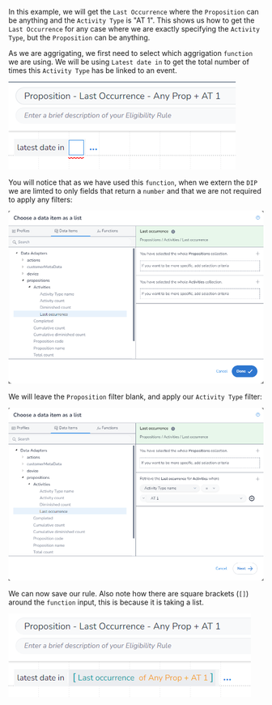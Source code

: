 In this example, we will get the `Last Occurrence` where the `Proposition` can be anything and the `Activity Type` is "AT 1". This shows us how to get the `Last Occurrence` for any case where we are exactly specifying the `Activity Type`, but the `Proposition` can be anything.

As we are aggrigating, we first need to select which aggrigation `function` we are using. We will be using `Latest date in` to get the total number of times this `Activity Type` has be linked to an event.

![](interest-last_occurrence-single_activity-all_propositions-1.png)

You will notice that as we have used this `function`, when we extern the `DIP` we are limted to only fields that return a `number` and that we are not required to apply any filters:

![](interest-last_occurrence-single_activity-all_propositions-2.png)

We will leave the `Proposition` filter blank, and apply our `Activity Type` filter:

![](interest-last_occurrence-single_activity-all_propositions-3.png)

We can now save our rule. Also note how there are square brackets (`[]`) around the `function` input, this is because it is taking a list.

![](interest-last_occurrence-single_activity-all_propositions-4.png)
